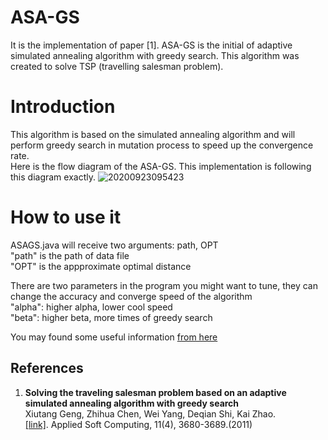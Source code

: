 # ASA-GS
It is the implementation of paper [1]. ASA-GS is the initial of adaptive simulated annealing algorithm with greedy search. This algorithm was created to solve TSP (travelling salesman problem).

# Introduction
This algorithm is based on the simulated annealing algorithm and will perform greedy search in mutation process to speed up the convergence rate.  
Here is the flow diagram of the ASA-GS. This implementation is following this diagram exactly.
![20200923095423](https://user-images.githubusercontent.com/7517810/94022155-cb809980-fd82-11ea-8bce-591983259047.png)

# How to use it
ASAGS.java will receive two arguments: path, OPT  
"path" is the path of data file  
"OPT" is the appproximate optimal distance  

There are two parameters in the program you might want to tune, they can change the accuracy and converge speed of the algorithm  
"alpha": higher alpha, lower cool speed  
"beta": higher beta, more times of greedy search  

You may found some useful information [from here](http://www.math.uwaterloo.ca/tsp/world/countries.html)  


## References
1.  **Solving the traveling salesman problem based on an adaptive simulated annealing algorithm with greedy search**<br />
    Xiutang Geng, Zhihua Chen, Wei Yang, Deqian Shi, Kai Zhao. <br />
    [[link]](https://www.sciencedirect.com/science/article/abs/pii/S1568494611000573). Applied Soft Computing, 11(4), 3680-3689.(2011)
